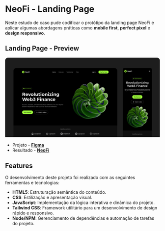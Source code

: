 # NeoFi - Landing Page
Neste estudo de caso pude codificar o protótipo da landing page NeoFi e aplicar algumas abordagens práticas como **mobile first**, **perfect pixel** e **design responsivo**.

## Landing Page - Preview

![capa (capa)](./src/assets/img/new-capa.png)
<!-- ![capa (capa)](./src/assets/img/capa.png) -->

- Projeto - **[Figma](https://www.figma.com/community/file/1472437465816738365)**
- Resultado - **[NeoFi](https://mateusdmc.github.io/NeoFi/)**

## Features
O desenvolvimento deste projeto foi realizado com as seguintes ferramentas e tecnologias:
- **HTML5**: Estruturação semântica do conteúdo.
- **CSS**: Estilização e apresentação visual.
- **JavaScript**: Implementação da lógica interativa e dinâmica do projeto.
- **Tailwind CSS**: Framework utilitário para um desenvolvimento de design rápido e responsivo.
- **Node/NPM**: Gerenciamento de dependências e automação de tarefas do projeto.
